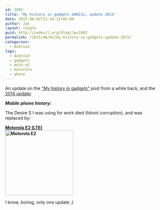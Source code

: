 ```yaml
---
id: 1092
title: 'My history in gadgets &#8211; update 2015'
date: 2015-06-02T13:34:11+02:00
author: Jan
layout: single
guid: http://sadevil.org/blog/?p=1092
permalink: /2015/06/02/my-history-in-gadgets-update-2015/
categories:
  - Android
tags:
  - Android
  - gadgets
  - moto e2
  - motorola
  - phone
---
```

An update on the <a href="https://kcore.org/2012/01/04/my-history-in-gadgets/" target="_blank">&#8220;My history in gadgets&#8221;</a> post from a while back, and the <a href="https://kcore.org/2014/05/12/my-history-in-gadgets-update-2014/" target="_blank">2014 update</a>:

**_Mobile phone history:_**

The Desire S I was using for work died (hboot corruption), and was replaced by:

**<a href="http://www.gsmarena.com/motorola_moto_e_(2nd_gen)-6986.php" target="_blank">Motorola E2 (LTE)<br /> <img class="" src="https://i1.wp.com/kcore.org/wp-content/uploads/2015/08/motorola-moto-e-2015-1.jpg?resize=220%2C210&#038;ssl=1" alt="Motorola E2" width="220" height="210" data-recalc-dims="1" /></a>**

I know, boring, only one update ;)
